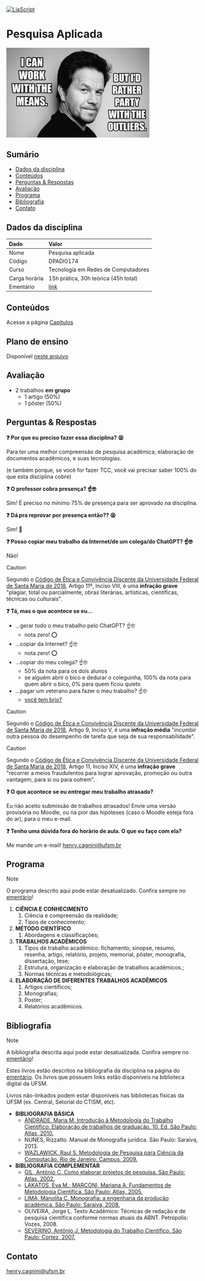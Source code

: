 [![LiaScript](https://raw.githubusercontent.com/LiaScript/LiaScript/master/badges/course.svg)](https://liascript.github.io/course/?https://raw.githubusercontent.com/CTISM-Prof-Henry/research/master/README.md)

# Pesquisa Aplicada

<a href="https://twitter.com/ResearchMark">
    <img alt="Research Wahlberg" src="capitulos/imagens/research_wahlberg.png" width="375px">
</a>

## Sumário

* [Dados da disciplina](#dados-da-disciplina)
* [Conteúdos](#conteúdos)
* [Perguntas & Respostas](#perguntas--respostas)
* [Avaliação](#avaliação)
* [Programa](#programa)
* [Bibliografia](#bibliografia)
* [Contato](#contato)

## Dados da disciplina

| Dado          | Valor                                                       |
|:--------------|:------------------------------------------------------------|
| Nome          | Pesquisa aplicada                                           |
| Código        | DPADI0174                                                   |
| Curso         | Tecnologia em Redes de Computadores                         |
| Carga horária | 15h prática, 30h teórica (45h total)                        |
| Ementário     | [link](https://www.ufsm.br/ementario/disciplinas/DPADI0174) |

## Conteúdos

Acesse a página [Capítulos](capitulos/README.md)

## Plano de ensino

Disponível [neste arquivo](plano/plano_ensino_DPADI0174_078_CTISM_10_2024_102.pdf)

## Avaliação

* 2 trabalhos **em grupo**
  * 1 artigo (50%) 
  * 1 pôster (50%)

## Perguntas & Respostas

**❓ Por que eu preciso fazer essa disciplina? 😫**

Para ter uma melhor compreensão de pesquisa acadêmica, elaboração de documentos acadêmicos, e suas 
tecnologias.

(e também porque, se você for fazer TCC, você vai precisar saber 100% do que esta disciplina cobre)

**❓ O professor cobra presença? ☝️🤓**

Sim! É preciso no mínimo 75% de presença para ser aprovado na disciplina.

**❓ Dá pra reprovar por presença então?? 😫**

Sim! 😬

**❓ Posso copiar meu trabalho da Internet/de um colega/do ChatGPT? ☝️🤓**  

Não! 

> [!CAUTION]
> Segundo o [Código de Ética e Convivência Discente da Universidade Federal de Santa Maria de 2018](https://www.ufsm.br/pro-reitorias/proplan/codigo-de-etica-e-convivencia-discente-da-universidade-federal-de-santa-maria), 
> Artigo 11º, Inciso VIII, é uma **infração grave** "plagiar, total ou parcialmente, obras literárias, 
> artísticas, científicas, técnicas ou culturais".

**❓ Tá, mas o que acontece se eu...** 

* ...gerar todo o meu trabalho pelo ChatGPT? ☝️🤓
  * nota zero! ⭕
* ...copiar da Internet? ☝️🤓
  * nota zero! ⭕
* ...copiar do meu colega? ☝️🤓
  * 50% da nota para os dois alunos 
  * se alguém abrir o bico e dedurar o coleguinha, 100% da nota para quem abrir o bico, 0% para quem ficou quieto
* ...pagar um veterano para fazer o meu trabalho? ☝️🤓
  * [você tem brio?](https://www.youtube.com/watch?v=TRPBY_lxJfE)

> [!CAUTION]
> Segundo o [Código de Ética e Convivência Discente da Universidade Federal de Santa Maria de 2018](https://www.ufsm.br/pro-reitorias/proplan/codigo-de-etica-e-convivencia-discente-da-universidade-federal-de-santa-maria), 
> Artigo 9, Inciso V, é uma **infração média** "incumbir outra pessoa do desempenho de tarefa que seja de sua 
> responsabilidade".

> [!CAUTION]
> Segundo o [Código de Ética e Convivência Discente da Universidade Federal de Santa Maria de 2018](https://www.ufsm.br/pro-reitorias/proplan/codigo-de-etica-e-convivencia-discente-da-universidade-federal-de-santa-maria), 
> Artigo 11, Inciso XIV, é uma **infração grave** "recorrer a meios fraudulentos para lograr aprovação, promoção ou 
> outra vantagem, para si ou para outrem".

**❓ O que acontece se eu entregar meu trabalho atrasado?**  

Eu não aceito submissão de trabalhos atrasados! Envie uma versão provisória no Moodle, ou na pior das 
hipóteses (caso o Moodle esteja fora do ar), para o meu e-mail.

**❓ Tenho uma dúvida fora do horário de aula. O que eu faço com ela?**  

Me mande um e-mail! [henry.cagnini@ufsm.br]()


## Programa

> [!NOTE]
> O programa descrito aqui pode estar desatualizado. Confira sempre no
> [ementário](https://www.ufsm.br/ementario/disciplinas/DPADI0174)!


1. **CIÊNCIA E CONHECIMENTO**
   1. Ciência e compreensão da realidade;
   2. Tipos de conhecimento;
2. **MÉTODO CIENTÍFICO** 
   1. Abordagens e classificações; 
3. **TRABALHOS ACADÊMICOS**
   1. Tipos de trabalho acadêmico: fichamento, sinopse, resumo, resenha, artigo, relatório, projeto, memorial, 
      pôster, monografia, dissertação, tese; 
   2. Estrutura, organização e elaboração de trabalhos acadêmicos.;
   3. Normas técnicas e metodológicas;
4. **ELABORAÇÃO DE DIFERENTES TRABALHOS ACADÊMICOS**
   1. Artigos científicos;
   2. Monografias;
   3. Poster;
   4. Relatórios acadêmicos.


## Bibliografia

> [!NOTE]  
> A bibliografia descrita aqui pode estar desatualizada. Confira sempre no 
> [ementário](https://www.ufsm.br/ementario/disciplinas/DPADI0174)!

Estes livros estão descritos na bibliografia da disciplina na página do 
[ementário](https://www.ufsm.br/ementario/disciplinas/DPADI0174). Os livros que possuem links estão disponíveis na 
biblioteca digital da UFSM.

Livros não-linkados podem estar disponíveis nas bibliotecas físicas da UFSM (ex. Central, Setorial do CTISM, etc).

* **BIBLIOGRAFIA BÁSICA**
  * [ANDRADE, Maria M. Introdução à Metodologia do Trabalho Científico: Elaboração de trabalhos de graduação. 10. Ed. São Paulo: Atlas, 2010.](https://integrada.minhabiblioteca.com.br/reader/books/9788522478392/pageid/0)
  * NUNES, Rizzatto. Manual de Monografia jurídica. São Paulo: Saraiva, 2013.
  * [WAZLAWICK, Raul S. Metodologia de Pesquisa para Ciência da Computação. Rio de Janeiro: Campus, 2009.](https://portal.ufsm.br/biblioteca/leitor/minhaBiblioteca.html?isbn=9788595157712)
* **BIBLIOGRAFIA COMPLEMENTAR**
  * [GIL, Antônio C. Como elaborar projetos de pesquisa. São Paulo: Atlas, 2002.](https://portal.ufsm.br/biblioteca/leitor/minhaBiblioteca.html?isbn=9786559771653)
  * [LAKATOS, Eva M.; MARCONI, Mariana A. Fundamentos de Metodologia Científica. São Paulo: Atlas, 2005.](https://portal.ufsm.br/biblioteca/leitor/minhaBiblioteca.html?isbn=9788597026580)
  * [LIMA, Manolita C. Monografia: a engenharia da produção acadêmica. São Paulo: Saraiva, 2008.](https://portal.ufsm.br/biblioteca/leitor/minhaBiblioteca.html?isbn=9788502088771)
  * OLIVEIRA, Jorge L. Texto Acadêmico: Técnicas de redação e de pesquisa científica conforme normas atuais da ABNT. Petrópolis: Vozes, 2008.
  * [SEVERINO, Antõnio J. Metodologia do Trabalho Científico. São Paulo: Cortez, 2007.](https://portal.ufsm.br/biblioteca/leitor/minhaBiblioteca.html?isbn=9788524925207)


## Contato

[henry.cagnini@ufsm.br]()
